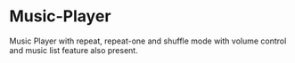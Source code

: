 # Music-Player
Music Player with repeat, repeat-one and shuffle mode with volume control and music list feature also present.
